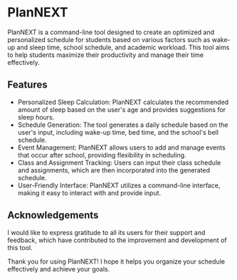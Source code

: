 # PlanNEXT

PlanNEXT is a command-line tool designed to create an optimized and personalized schedule for students based on various factors such as wake-up and sleep time, school schedule, and academic workload. This tool aims to help students maximize their productivity and manage their time effectively.

## Features
- Personalized Sleep Calculation: PlanNEXT calculates the recommended amount of sleep based on the user's age and provides suggestions for sleep hours.
- Schedule Generation: The tool generates a daily schedule based on the user's input, including wake-up time, bed time, and the school's bell schedule.
- Event Management: PlanNEXT allows users to add and manage events that occur after school, providing flexibility in scheduling.
- Class and Assignment Tracking: Users can input their class schedule and assignments, which are then incorporated into the generated schedule.
- User-Friendly Interface: PlanNEXT utilizes a command-line interface, making it easy to interact with and provide input.

## Acknowledgements
I would like to express gratitude to all its users for their support and feedback, which have contributed to the improvement and development of this tool.

Thank you for using PlanNEXT! I hope it helps you organize your schedule effectively and achieve your goals.